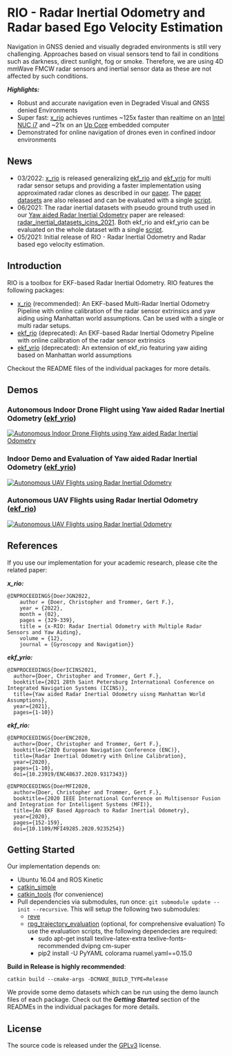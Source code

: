 # RIO - Radar Inertial Odometry and Radar based Ego Velocity Estimation
Navigation in GNSS denied and visually degraded environments is still very challenging. 
Approaches based on visual sensors tend to fail in conditions such as darkness, direct sunlight, fog or smoke.
Therefore, we are using 4D mmWave FMCW radar sensors and inertial sensor data as these are not affected by such conditions.

***Highlights:***
- Robust and accurate navigation even in Degraded Visual and GNSS denied Environments
- Super fast: [x_rio](./x_rio) achieves runtimes ~125x faster than realtime on an [Intel NUC i7](https://www.intel.com/content/www/us/en/products/sku/130392/intel-nuc-kit-nuc7i7dnke/specifications.html) and ~21x on an [Up Core](https://up-shop.org/up-core-series.html) embedded computer
- Demonstrated for online navigation of drones even in confined indoor environments

## News
- 03/2022: [x_rio](./x_rio) is released generalizing  [ekf_rio](./ekf_rio) and [ekf_yrio](./ekf_yrio) for multi radar sensor setups and providing a faster implementation using approximated radar clones as described in our [paper](https://christopherdoer.github.io/publication/2022_02_JGN2022). 
  The [paper datasets](https://christopherdoer.github.io/datasets/multi_radar_inertial_datasets_JGN2022) are also released and can be evaluated with a single [script](./x_rio/python/evaluate_jgn2022_datasets.py).
- 06/2021: The radar inertial datasets with pseudo ground truth used in our [Yaw aided Radar Inertial Odometry](https://christopherdoer.github.io/publication/2021_05_ICINS2021) paper are released: [radar_inertial_datasets_icins_2021](https://christopherdoer.github.io/datasets/icins_2021_radar_inertial_odometry). 
  Both ekf_rio and ekf_yrio can be evaluated on the whole dataset with a single [script](ekf_yrio/python/icins_2021_evaluation.py).
- 05/2021: Initial release of RIO - Radar Inertial Odometry and Radar based ego velocity estimation.

## Introduction
RIO is a toolbox for EKF-based Radar Inertial Odometry.
RIO features the following packages:
- [x_rio](./x_rio) (recommended): An EKF-based Multi-Radar Inertial Odometry Pipeline with online calibration of the radar sensor extrinsics and yaw aiding using Manhattan world assumptions. Can be used with a single or multi radar setups. 
- [ekf_rio](./ekf_rio) (deprecated): An EKF-based Radar Inertial Odometry Pipeline with online calibration of the radar sensor extrinsics
- [ekf_yrio](./ekf_yrio) (deprecated): An extension of ekf_rio featuring yaw aiding based on Manhattan world assumptions 

Checkout the README files of the individual packages for more details.

## Demos

### Autonomous Indoor Drone Flight using Yaw aided Radar Inertial Odometry ([ekf_yrio](./ekf_yrio))   
[![Autonomous Indoor Drone Flights using Yaw aided Radar Inertial Odometry](http://img.youtube.com/vi/KhWPqMC6gSE/0.jpg)](http://www.youtube.com/watch?v=KhWPqMC6gSE "Autonomous Indoor Drone Flights using Yaw aided Radar Inertial Odometry")

### Indoor Demo and Evaluation of Yaw aided Radar Inertial Odometry ([ekf_yrio](./ekf_yrio))   
[![Autonomous UAV Flights using Radar Inertial Odometry](http://img.youtube.com/vi/EIcBMo1sM_g/0.jpg)](http://www.youtube.com/watch?v=EIcBMo1sM_g "Autonomous UAV Flights using Radar Inertial Odometry")

### Autonomous UAV Flights using Radar Inertial Odometry ([ekf_rio](./ekf_rio))
[![Autonomous UAV Flights using Radar Inertial Odometry](http://img.youtube.com/vi/8DofG1iXHAE/0.jpg)](http://www.youtube.com/watch?v=8DofG1iXHAE "Autonomous UAV Flights using Radar Inertial Odometry")


## References

If you use our implementation for your academic research, please cite the related paper:

***x_rio:***
~~~[bibtex]
@INPROCEEDINGS{DoerJGN2022,
    author = {Doer, Christopher and Trommer, Gert F.},
    year = {2022},
    month = {02},
    pages = {329-339},
    title = {x-RIO: Radar Inertial Odometry with Multiple Radar Sensors and Yaw Aiding},
    volume = {12},
    journal = {Gyroscopy and Navigation}}
~~~

***ekf_yrio:***
~~~[bibtex]
@INPROCEEDINGS{DoerICINS2021,
  author={Doer, Christopher and Trommer, Gert F.},
  booktitle={2021 28th Saint Petersburg International Conference on Integrated Navigation Systems (ICINS)}, 
  title={Yaw aided Radar Inertial Odometry uisng Manhattan World Assumptions}, 
  year={2021},
  pages={1-10}}
~~~

***ekf_rio:***
~~~[bibtex]
@INPROCEEDINGS{DoerENC2020,
  author={Doer, Christopher and Trommer, Gert F.},
  booktitle={2020 European Navigation Conference (ENC)}, 
  title={Radar Inertial Odometry with Online Calibration}, 
  year={2020},
  pages={1-10},
  doi={10.23919/ENC48637.2020.9317343}}
~~~
~~~[bibtex]
@INPROCEEDINGS{DoerMFI2020,
  author={Doer, Christopher and Trommer, Gert F.},
  booktitle={2020 IEEE International Conference on Multisensor Fusion and Integration for Intelligent Systems (MFI)}, 
  title={An EKF Based Approach to Radar Inertial Odometry}, 
  year={2020},
  pages={152-159},
  doi={10.1109/MFI49285.2020.9235254}}
~~~


## Getting Started
Our implementation depends on:
- Ubuntu 16.04 and ROS Kinetic
- [catkin_simple](https://github.com/catkin/catkin_simple.git)
- [catkin_tools](https://catkin-tools.readthedocs.io/en/latest/) (for convenience)
- Pull dependencies via submodules, run once: ` git submodule update --init --recursive `. This will setup the following two submodules: 
  - [reve](https://github.com/christopherdoer/reve)
  - [rpg_trajectory_evaluation](https://github.com/christopherdoer/rpg_trajectory_evaluation) (optional, for comprehensive evaluation)
    To use the evaluation scripts, the following dependecies are required:
    - sudo apt-get install texlive-latex-extra texlive-fonts-recommended dvipng cm-super
    - pip2 install -U PyYAML colorama ruamel.yaml==0.15.0

**Build in Release is highly recommended**:
~~~[shell]
catkin build --cmake-args -DCMAKE_BUILD_TYPE=Release
~~~

We provide some demo datasets which can be run using the demo launch files of each package. 
Check out the ***Getting Started*** section of the READMEs in the individual packages for more details. 


## License
The source code is released under the [GPLv3](http://www.gnu.org/licenses/) license.

